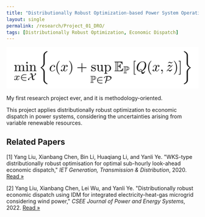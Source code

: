 ```yaml
---
title: "Distributionally Robust Optimization-based Power System Operations"
layout: single
permalink: /research/Project_01_DRO/
tags: [Distributionally Robust Optimization, Economic Dispatch]
---
```


![An Example GIF](/assets/images/Project_01_Fig01_Title.gif)

My first research project ever, and it is methodology-oriented.
 
This project applies distributionally robust optimization to economic dispatch in power systems, considering the uncertainties arising from variable renewable resources.


## Related Papers

[1] Yang Liu, Xianbang Chen, Bin Li, Huaqiang Li, and Yanli Ye. "WKS-type distributionally robust optimisation for optimal sub-hourly look-ahead economic dispatch," *IET Generation, Transmission & Distribution*, 2020. [Read »](/assets/papers/Project_01_Paper_01.pdf)

[2] Yang Liu, Xianbang Chen, Lei Wu, and Yanli Ye. "Distributionally robust economic dispatch using IDM for integrated electricity-heat-gas microgrid considering wind power," *CSEE Journal of Power and Energy Systems*, 2022. [Read »](/assets/papers/Project_01_Paper_02.pdf)






